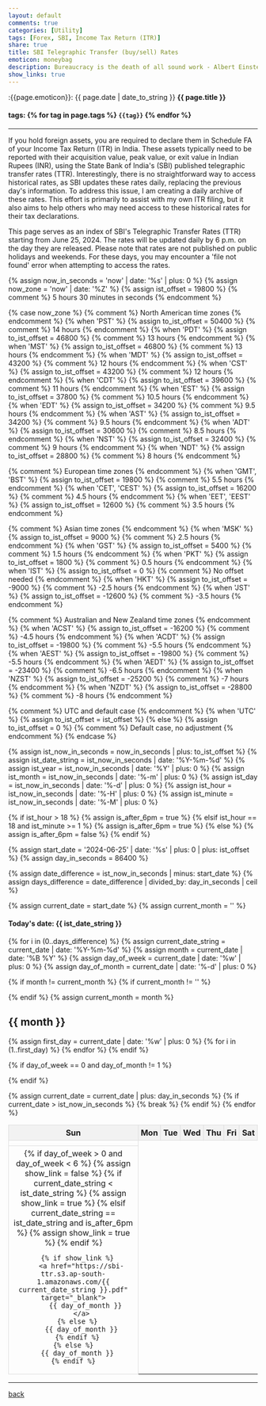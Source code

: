 ```yaml
---
layout: default
comments: true
categories: [Utility]
tags: [Forex, SBI, Income Tax Return (ITR)]
share: true
title: SBI Telegraphic Transfer (buy/sell) Rates
emoticon: moneybag
description: Bureaucracy is the death of all sound work - Albert Einstein
show_links: true
---
```

:{{page.emoticon}}: {{ page.date | date_to_string }} **{{ page.title }}**
#### tags: {% for tag in page.tags %} `{{tag}}` {% endfor %}
---
If you hold foreign assets, you are required to declare them in Schedule FA of your Income Tax Return (ITR) in India. These assets typically need to be reported with their acquisition value, peak value, or exit value in Indian Rupees (INR), using the State Bank of India's (SBI) published telegraphic transfer rates (TTR). Interestingly, there is no straightforward way to access historical rates, as SBI updates these rates daily, replacing the previous day's information. To address this issue, I am creating a daily archive of these rates. This effort is primarily to assist with my own ITR filing, but it also aims to help others who may need access to these historical rates for their tax declarations.

This page serves as an index of SBI's Telegraphic Transfer Rates (TTR) starting from June 25, 2024. The rates will be updated daily by 6 p.m. on the day they are released. Please note that rates are not published on public holidays and weekends. For these days, you may encounter a 'file not found' error when attempting to access the rates.

{% assign now_in_seconds = 'now' | date: '%s' | plus: 0 %}
{% assign now_zone = 'now' | date: '%Z' %}
{% assign ist_offset = 19800 %}  {% comment %} 5 hours 30 minutes in seconds {% endcomment %}

{% case now_zone %}
{% comment %} North American time zones {% endcomment %}
{% when 'PST' %}
{% assign to_ist_offset = 50400 %}  {% comment %} 14 hours {% endcomment %}
{% when 'PDT' %}
{% assign to_ist_offset = 46800 %}  {% comment %} 13 hours {% endcomment %}
{% when 'MST' %}
{% assign to_ist_offset = 46800 %}  {% comment %} 13 hours {% endcomment %}
{% when 'MDT' %}
{% assign to_ist_offset = 43200 %}  {% comment %} 12 hours {% endcomment %}
{% when 'CST' %}
{% assign to_ist_offset = 43200 %}  {% comment %} 12 hours {% endcomment %}
{% when 'CDT' %}
{% assign to_ist_offset = 39600 %}  {% comment %} 11 hours {% endcomment %}
{% when 'EST' %}
{% assign to_ist_offset = 37800 %}  {% comment %} 10.5 hours {% endcomment %}
{% when 'EDT' %}
{% assign to_ist_offset = 34200 %}  {% comment %} 9.5 hours {% endcomment %}
{% when 'AST' %}
{% assign to_ist_offset = 34200 %}  {% comment %} 9.5 hours {% endcomment %}
{% when 'ADT' %}
{% assign to_ist_offset = 30600 %}  {% comment %} 8.5 hours {% endcomment %}
{% when 'NST' %}
{% assign to_ist_offset = 32400 %}  {% comment %} 9 hours {% endcomment %}
{% when 'NDT' %}
{% assign to_ist_offset = 28800 %}  {% comment %} 8 hours {% endcomment %}

{% comment %} European time zones {% endcomment %}
{% when 'GMT', 'BST' %}
{% assign to_ist_offset = 19800 %}  {% comment %} 5.5 hours {% endcomment %}
{% when 'CET', 'CEST' %}
{% assign to_ist_offset = 16200 %}  {% comment %} 4.5 hours {% endcomment %}
{% when 'EET', 'EEST' %}
{% assign to_ist_offset = 12600 %}  {% comment %} 3.5 hours {% endcomment %}

{% comment %} Asian time zones {% endcomment %}
{% when 'MSK' %}
{% assign to_ist_offset = 9000 %}   {% comment %} 2.5 hours {% endcomment %}
{% when 'GST' %}
{% assign to_ist_offset = 5400 %}   {% comment %} 1.5 hours {% endcomment %}
{% when 'PKT' %}
{% assign to_ist_offset = 1800 %}   {% comment %} 0.5 hours {% endcomment %}
{% when 'IST' %}
{% assign to_ist_offset = 0 %}      {% comment %} No offset needed {% endcomment %}
{% when 'HKT' %}
{% assign to_ist_offset = -9000 %}  {% comment %} -2.5 hours {% endcomment %}
{% when 'JST' %}
{% assign to_ist_offset = -12600 %} {% comment %} -3.5 hours {% endcomment %}

{% comment %} Australian and New Zealand time zones {% endcomment %}
{% when 'ACST' %}
{% assign to_ist_offset = -16200 %} {% comment %} -4.5 hours {% endcomment %}
{% when 'ACDT' %}
{% assign to_ist_offset = -19800 %} {% comment %} -5.5 hours {% endcomment %}
{% when 'AEST' %}
{% assign to_ist_offset = -19800 %} {% comment %} -5.5 hours {% endcomment %}
{% when 'AEDT' %}
{% assign to_ist_offset = -23400 %} {% comment %} -6.5 hours {% endcomment %}
{% when 'NZST' %}
{% assign to_ist_offset = -25200 %} {% comment %} -7 hours {% endcomment %}
{% when 'NZDT' %}
{% assign to_ist_offset = -28800 %} {% comment %} -8 hours {% endcomment %}

{% comment %} UTC and default case {% endcomment %}
{% when 'UTC' %}
{% assign to_ist_offset = ist_offset %}
{% else %}
{% assign to_ist_offset = 0 %}  {% comment %} Default case, no adjustment {% endcomment %}
{% endcase %}

{% assign ist_now_in_seconds = now_in_seconds | plus: to_ist_offset %}
{% assign ist_date_string = ist_now_in_seconds | date: '%Y-%m-%d' %}
{% assign ist_year = ist_now_in_seconds | date: '%Y' | plus: 0 %}
{% assign ist_month = ist_now_in_seconds | date: '%-m' | plus: 0 %}
{% assign ist_day = ist_now_in_seconds | date: '%-d' | plus: 0 %}
{% assign ist_hour = ist_now_in_seconds | date: '%-H' | plus: 0 %}
{% assign ist_minute = ist_now_in_seconds | date: '%-M' | plus: 0 %}

{% if ist_hour > 18 %}
{% assign is_after_6pm = true %}
{% elsif ist_hour == 18 and ist_minute >= 1 %}
{% assign is_after_6pm = true %}
{% else %}
{% assign is_after_6pm = false %}
{% endif %}

{% assign start_date = '2024-06-25' | date: '%s' | plus: 0 | plus: ist_offset %}
{% assign day_in_seconds = 86400 %}

{% assign date_difference = ist_now_in_seconds | minus: start_date %}
{% assign days_difference = date_difference | divided_by: day_in_seconds | ceil %}

{% assign current_date = start_date %}
{% assign current_month = '' %}

<style>
  .calendar { border-collapse: collapse; }
  .calendar th, .calendar td { border: 1px solid #ddd; padding: 5px; text-align: center; }
  .calendar th { background-color: #f2f2f2; }
  .weekend { color: #999; }
  .current-day { background-color: #e6f3ff; font-weight: bold; }
</style>

<script>
  console.log("Current Time Information:");
  console.log("- Server Time: {{ 'now' | date: '%Y-%m-%d %H:%M:%S %Z' }}");
  console.log("- Detected Time Zone: {{ now_zone }}");
  console.log("- Adjusted IST Time: {{ ist_now_in_seconds | date: '%Y-%m-%d %H:%M:%S' }} IST");
</script>

#### Today's date: {{ ist_date_string }}

{% for i in (0..days_difference) %}
{% assign current_date_string = current_date | date: '%Y-%m-%d' %}
{% assign month = current_date | date: '%B %Y' %}
{% assign day_of_week = current_date | date: '%w' | plus: 0 %}
{% assign day_of_month = current_date | date: '%-d' | plus: 0 %}

{% if month != current_month %}
{% if current_month != '' %}
</tr></table>
{% endif %}
{% assign current_month = month %}
<h2>{{ month }}</h2>
<table class="calendar">
<tr>
<th>Sun</th><th>Mon</th><th>Tue</th><th>Wed</th><th>Thu</th><th>Fri</th><th>Sat</th>
</tr>
<tr>
{% assign first_day = current_date | date: '%w' | plus: 0 %}
{% for i in (1..first_day) %}
<td></td>
{% endfor %}
{% endif %}

{% if day_of_week == 0 and day_of_month != 1 %}
</tr><tr>
{% endif %}

  <td {% if day_of_week == 0 or day_of_week == 6 %}class="weekend"{% endif %}
      {% if current_date_string == ist_date_string and is_after_6pm %}class="current-day"{% endif %}>
    {% if day_of_week > 0 and day_of_week < 6 %}
      {% assign show_link = false %}
      {% if current_date_string < ist_date_string %}
        {% assign show_link = true %}
      {% elsif current_date_string == ist_date_string and is_after_6pm %}
        {% assign show_link = true %}
      {% endif %}

      {% if show_link %}
        <a href="https://sbi-ttr.s3.ap-south-1.amazonaws.com/{{ current_date_string }}.pdf" target="_blank">
          {{ day_of_month }}
        </a>
      {% else %}
        {{ day_of_month }}
      {% endif %}
    {% else %}
      {{ day_of_month }}
    {% endif %}
  </td>

{% assign current_date = current_date | plus: day_in_seconds %}
{% if current_date > ist_now_in_seconds %}
{% break %}
{% endif %}
{% endfor %}
</tr></table>

---

[back]({{site.url}})
